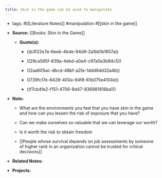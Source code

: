 ```yaml
---
title: Skin in the game can be used to manipulate
---
```


- tags: #[[Literature Notes]] #manipulation #[[skin in the game]]

- **Source:** [[Books: Skin in the Game]]
	 - **Quote(s):**
		 - ((b3f22e7e-6eeb-4bde-94d9-2a1bb1b1857a))

		 - ((29ca565f-839a-4ebd-a0a4-c97a0a3b84c5))

		 - ((2aa605ac-dbcd-48bf-a2fa-1ddd9dd32a4b))

		 - ((739fc17e-6428-400a-94f8-81b075e4104e))

		 - ((f7cb4fe2-f151-4706-8d47-836981816ba1))

- **Note:**
	 - What are the environments you feel that you have skin in the game and how can you lessen the risk of exposure that you have?

	 - Can we make ourselves so valuable that we can leverage our worth?

	 - Is it worth the risk to obtain freedom

	 - [[People whose survival depends on job assessments by someone of higher rank in an organization cannot be trusted for critical decisions]]

- **Related Notes:**

- **Projects:**

